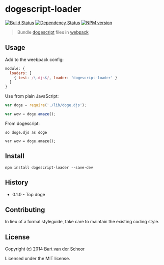 # dogescript-loader

[![Build Status](https://secure.travis-ci.org/Bartvds/dogescript-loader.svg?branch=master)](http://travis-ci.org/Bartvds/dogescript-loader) [![Dependency Status](https://gemnasium.com/Bartvds/dogescript-loader.svg)](https://gemnasium.com/Bartvds/dogescript-loader) [![NPM version](https://badge.fury.io/js/dogescript-loader.svg)](http://badge.fury.io/js/dogescript-loader)

> Bundle [dogescript](https://github.com/remixz/dogescript) files in [webpack](https://github.com/webpack/webpack)


## Usage

Add to the weebpack config:

```js
module: {
  loaders: [
    { test: /\.djs$/, loader: 'dogescript-loader' }
  ]
}
```

Use from plain JavaScript:

```js
var doge = require('./lib/doge.djs');

var wow = doge.amaze();
```


From dogescript:

```djs
so doge.djs as doge

var wow = doge.amaze();
```


## Install

````
npm install dogescript-loader --save-dev
````


## History

* 0.1.0 - Top doge


## Contributing

In lieu of a formal styleguide, take care to maintain the existing coding style.


## License

Copyright (c) 2014 [Bart van der Schoor](https://github.com/Bartvds)

Licensed under the MIT license.
